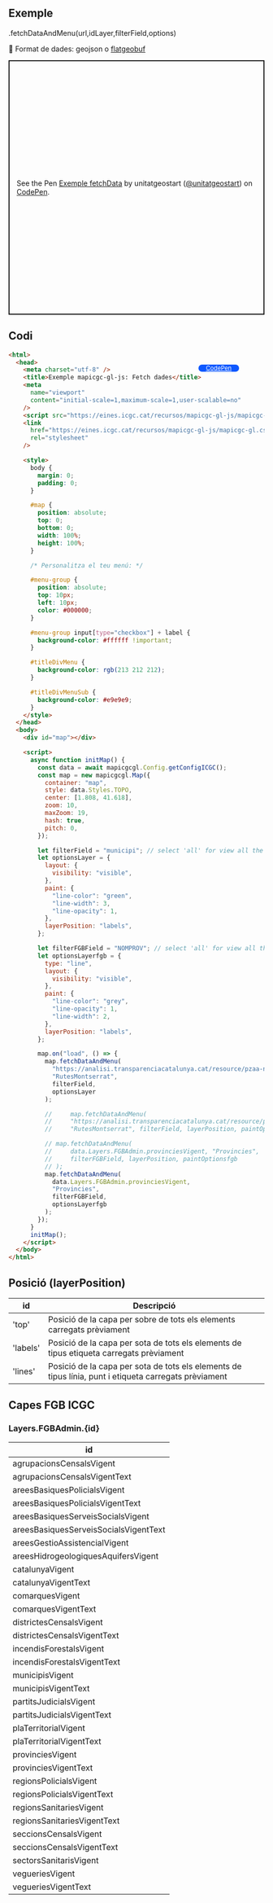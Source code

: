 ## Exemple

.fetchDataAndMenu(url,idLayer,filterField,options)

📌 Format de dades: geojson o <a  target="_blank" href="https://flatgeobuf.org/">flatgeobuf</a>

<p class="codepen" data-height="500" data-theme-id="light" data-slug-hash="bGZvXLX" data-editable="true" data-user="unitatgeostart" style="height: 500px; box-sizing: border-box; display: flex; align-items: center; justify-content: center; border: 2px solid; margin: 1em 0; padding: 1em;">
  <span>See the Pen <a href="https://codepen.io/unitatgeostart/pen/bGZvXLX">
  Exemple fetchData</a> by unitatgeostart (<a href="https://codepen.io/unitatgeostart">@unitatgeostart</a>)
  on <a href="https://codepen.io">CodePen</a>.</span>
</p>
<script async src="https://cpwebassets.codepen.io/assets/embed/ei.js"></script>

<a style="color: white" target="_blank" class=" button btn btn-primary" href="https://codepen.io/unitatgeostart/pen/bGZvXLX">CodePen</a>

<style>
.button{
    position: relative;
    top: 84px;
    z-index: 1;
    /* right: -46px; */
    width: 80px;
    float: right;
    right: 50px;
    background-color: #0d58ff;
    border-radius: 10px;
    text-align: -webkit-center;
    font-size: smaller;
    
  }
    .button:hover{

    background-color: #032879;

  }
  </style>

## Codi

```html
<html>
  <head>
    <meta charset="utf-8" />
    <title>Exemple mapicgc-gl-js: Fetch dades</title>
    <meta
      name="viewport"
      content="initial-scale=1,maximum-scale=1,user-scalable=no"
    />
    <script src="https://eines.icgc.cat/recursos/mapicgc-gl-js/mapicgc-gl.js"></script>
    <link
      href="https://eines.icgc.cat/recursos/mapicgc-gl-js/mapicgc-gl.css"
      rel="stylesheet"
    />

    <style>
      body {
        margin: 0;
        padding: 0;
      }

      #map {
        position: absolute;
        top: 0;
        bottom: 0;
        width: 100%;
        height: 100%;
      }

      /* Personalitza el teu menú: */

      #menu-group {
        position: absolute;
        top: 10px;
        left: 10px;
        color: #000000;
      }

      #menu-group input[type="checkbox"] + label {
        background-color: #ffffff !important;
      }

      #titleDivMenu {
        background-color: rgb(213 212 212);
      }

      #titleDivMenuSub {
        background-color: #e9e9e9;
      }
    </style>
  </head>
  <body>
    <div id="map"></div>

    <script>
      async function initMap() {
        const data = await mapicgcgl.Config.getConfigICGC();
        const map = new mapicgcgl.Map({
          container: "map",
          style: data.Styles.TOPO,
          center: [1.808, 41.618],
          zoom: 10,
          maxZoom: 19,
          hash: true,
          pitch: 0,
        });

        let filterField = "municipi"; // select 'all' for view all the features as a single layer
        let optionsLayer = {
          layout: {
            visibility: "visible",
          },
          paint: {
            "line-color": "green",
            "line-width": 3,
            "line-opacity": 1,
          },
          layerPosition: "labels",
        };

        let filterFGBField = "NOMPROV"; // select 'all' for view all the features as a single layer
        let optionsLayerfgb = {
          type: "line",
          layout: {
            visibility: "visible",
          },
          paint: {
            "line-color": "grey",
            "line-opacity": 1,
            "line-width": 2,
          },
          layerPosition: "labels",
        };

        map.on("load", () => {
          map.fetchDataAndMenu(
            "https://analisi.transparenciacatalunya.cat/resource/pzaa-n72w.geojson",
            "RutesMontserrat",
            filterField,
            optionsLayer
          );

          //     map.fetchDataAndMenu(
          //     "https://analisi.transparenciacatalunya.cat/resource/pzaa-n72w.geojson",
          //     "RutesMontserrat", filterField, layerPosition, paintOptions);

          // map.fetchDataAndMenu(
          //     data.Layers.FGBAdmin.provinciesVigent, "Provincies",
          //     filterFGBField, layerPosition, paintOptionsfgb
          // );
          map.fetchDataAndMenu(
            data.Layers.FGBAdmin.provinciesVigent,
            "Provincies",
            filterFGBField,
            optionsLayerfgb
          );
        });
      }
      initMap();
    </script>
  </body>
</html>
```

## Posició (layerPosition)

| id       | Descripció                                                                                            |
| -------- | ----------------------------------------------------------------------------------------------------- |
| 'top'    | Posició de la capa per sobre de tots els elements carregats prèviament                                |
| 'labels' | Posició de la capa per sota de tots els elements de tipus etiqueta carregats prèviament               |
| 'lines'  | Posició de la capa per sota de tots els elements de tipus línia, punt i etiqueta carregats prèviament |

## Capes FGB ICGC

### Layers.FGBAdmin.{id}

| id                                    |
| ------------------------------------- |
| agrupacionsCensalsVigent              |
| agrupacionsCensalsVigentText          |
| areesBasiquesPolicialsVigent          |
| areesBasiquesPolicialsVigentText      |
| areesBasiquesServeisSocialsVigent     |
| areesBasiquesServeisSocialsVigentText |
| areesGestioAssistencialVigent         |
| areesHidrogeologiquesAquifersVigent   |
| catalunyaVigent                       |
| catalunyaVigentText                   |
| comarquesVigent                       |
| comarquesVigentText                   |
| districtesCensalsVigent               |
| districtesCensalsVigentText           |
| incendisForestalsVigent               |
| incendisForestalsVigentText           |
| municipisVigent                       |
| municipisVigentText                   |
| partitsJudicialsVigent                |
| partitsJudicialsVigentText            |
| plaTerritorialVigent                  |
| plaTerritorialVigentText              |
| provinciesVigent                      |
| provinciesVigentText                  |
| regionsPolicialsVigent                |
| regionsPolicialsVigentText            |
| regionsSanitariesVigent               |
| regionsSanitariesVigentText           |
| seccionsCensalsVigent                 |
| seccionsCensalsVigentText             |
| sectorsSanitarisVigent                |
| vegueriesVigent                       |
| vegueriesVigentText                   |
